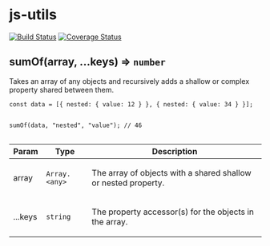 
# js-utils
[![Build Status](https://travis-ci.com/publicstrategies/js-utils.svg?branch=master)](https://travis-ci.com/publicstrategies/js-utils)
[![Coverage Status](https://coveralls.io/repos/github/publicstrategies/js-utils/badge.svg?branch=master)](https://coveralls.io/github/publicstrategies/js-utils?branch=master)

<a name="sumOf"></a>

## sumOf(array, ...keys) ⇒ <code>number</code>
<p>Takes an array of any objects and recursively adds a shallow or complex
property shared between them.</p>
<pre class="prettyprint source lang-ts"><code>const data = [{ nested: { value: 12 } }, { nested: { value: 34 } }];

sumOf(data, &quot;nested&quot;, &quot;value&quot;); // 46
</code></pre>


| Param   | Type                           | Description                                                           |
| ------- | ------------------------------ | --------------------------------------------------------------------- |
| array   | <code>Array.&lt;any&gt;</code> | <p>The array of objects with a shared shallow or nested property.</p> |
| ...keys | <code>string</code>            | <p>The property accessor(s) for the objects in the array.</p>         |

